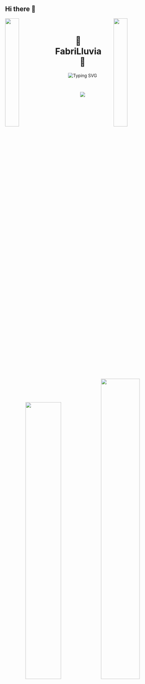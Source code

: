 ## Hi there 👋

<!--
**FabriLluvia/FabriLluvia** is a ✨ _special_ ✨ repository because its `README.md` (this file) appears on your GitHub profile.

Here are some ideas to get you started:

- 🔭 I’m currently working on developing TeslaOS
- 🌱 I’m currently learning Python and Italian
- 👯 I’m looking to collaborate on Operating Systems
- 🤔 I’m looking for help with TeslaOS development
- 📫 How to reach me: Send me an email to fmu.elmundodelosjuegos@gmail.com
- 😄 Pronouns: He / Him
- ⚡ Fun fact: I love languages, I speak English and Spanish
-->

<img align="left" src="https://user-images.githubusercontent.com/65187002/144930161-2f783401-8d27-4fdf-a2f7-cc0ba32f1f1f.gif" width="30%" style="display:inline;"><img align="right" src="https://user-images.githubusercontent.com/65187002/144930161-2f783401-8d27-4fdf-a2f7-cc0ba32f1f1f.gif" width="30%" style="display:inline;">
<br>
<p align="center">
    <h1 align="center">🗿&emsp;FabriLluvia&emsp;🍷</h1>
</p>
<p align="center">
    <img href="https://git.io/typing-svg"><img src="https://readme-typing-svg.herokuapp.com?font=Oxygen&weight=700&pause=1000&color=0A090C&width=435&lines=Hi+there!;I+am+currently+developing+TeslaOS;I+am+learning+Python+and+Italian!;I+love+computers!" alt="Typing SVG" /></img>
</p>
<br>
<p align="center">
    <img id="preview" src="https://komarev.com/ghpvc/?username=FabriLluvia&color=red">
</p>
<p align="center">
    <a href="https://leetcode.com/FabriLluvia"><img width="48%" src="[https://leetcode.card.workers.dev/drknzz](https://leetcode.card.workers.dev/FabriLluvia)?theme=dark&font=baloo&extension=null&border=2&border_radius=8"></a>
    <a href="https://github.com/FabriLluvia"><img width="50%" src="https://github-readme-stats.vercel.app/api/top-langs/?username=FabriLluvia&theme=dark&hide=html,css,cmake&layout=compact&langs_count=5&bg_color=101010&hide_title=true"></a>
</p>

